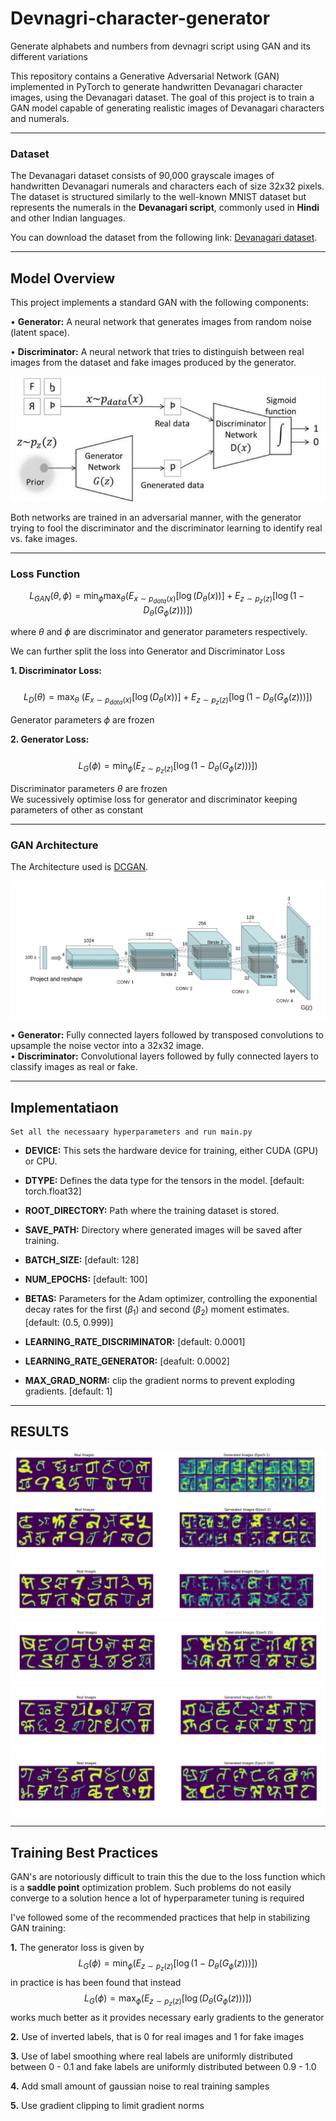 # Devnagri-character-generator
Generate alphabets and numbers from devnagri script using GAN and its different variations

This repository contains a Generative Adversarial Network (GAN) implemented in PyTorch to generate handwritten Devanagari character images, using the Devanagari dataset. The goal of this project is to train a GAN model capable of generating realistic images of Devanagari characters and numerals.

---
### Dataset

The Devanagari dataset consists of 90,000 grayscale images of handwritten Devanagari numerals and characters each of size 32x32 pixels. The dataset is structured similarly to the well-known MNIST dataset but represents the numerals in the **Devanagari script**, commonly used in **Hindi** and other Indian languages.

You can download the dataset from the following link: [Devanagari dataset](https://www.kaggle.com/datasets/berlinsweird/devanagari).

---

## Model Overview

This project implements a standard GAN with the following components:

• **Generator:** A neural network that generates images from random noise (latent space).

• **Discriminator:** A neural network that tries to distinguish between real images from the dataset and fake images produced by the generator.

![image1](./utils/gan_dia.png)


Both networks are trained in an adversarial manner, with the generator trying to fool the discriminator and the discriminator learning to identify real vs. fake images.

---
### **Loss Function**

$$L_{GAN}(\theta, \phi) = \min_{\phi} \max_{\theta} \left( E_{x \sim p_{data}(x)}[\log(D_{\theta}(x))] + E_{z \sim p_z(z)}[\log(1 - D_{\theta}(G_{\phi}(z)))] \right)$$

where $\theta$ and $\phi$ are discriminator and generator parameters respectively.

We can further split the loss into Generator and Discriminator Loss

**1. Discriminator Loss:**
<br>
<br>
$$L_D(\theta) = \max_{\theta}\ \left( E_{x \sim p_{data}(x)}[\log(D_{\theta}(x))] + E_{z \sim p_z(z)}[\log(1 - D_{\theta}(G_{\phi}(z)))] \right)$$ 

Generator parameters $\phi$ are frozen


**2. Generator Loss:**
<br>
<br>
$$L_G(\phi) = \min_{\phi} \left( E_{z \sim p_z(z)} \left[ \log (1\ - \ D_{\theta}(G_{\phi}(z))) \right] \right)$$

Discriminator parameters $\theta$ are frozen<br>
We sucessively optimise loss for generator and discriminator keeping parameters of other as constant

---
### GAN Architecture

The Architecture used is [DCGAN](https://arxiv.org/pdf/1511.06434).

![image2](./utils/dcgan.png)



• **Generator:** Fully connected layers followed by transposed convolutions to upsample the noise vector into a 32x32 image.<br>
• **Discriminator:** Convolutional layers followed by fully connected layers to classify images as real or fake.

---

## Implementatiaon

	Set all the necessaary hyperparameters and run main.py

- **DEVICE:** This sets the hardware device for training, either CUDA (GPU) or CPU.

- **DTYPE:** Defines the data type for the tensors in the model. [default: torch.float32]

- **ROOT_DIRECTORY:** Path where the training dataset is stored. 

- **SAVE_PATH:** Directory where generated images will be saved after training.

- **BATCH_SIZE:** [default: 128]

- **NUM_EPOCHS:** [default: 100]

- **BETAS:** Parameters for the Adam optimizer, controlling the exponential decay rates for the first ($\beta_1$) and second ($\beta_2$) moment estimates. [default: (0.5, 0.999)]

- **LEARNING_RATE_DISCRIMINATOR:** [default: 0.0001]

- **LEARNING_RATE_GENERATOR:** [deafult: 0.0002]

- **MAX_GRAD_NORM:** clip the gradient norms to prevent exploding gradients. [default: 1]

---

## RESULTS

![image3](./utils/comparison_epoch_1.png)
![image4](./utils/comparison_epoch_2.png)
![image5](./utils/comparison_epoch_3.png)
![image6](./utils/comparison_epoch_15.png)
![image7](./utils/comparison_epoch_78.png)
![image8](./utils/comparison_epoch_100.png)

---

## Training Best Practices

GAN's are notoriously difficult to train this the due to the loss function which is a **saddle point** optimization problem. Such problems do not easily converge to a solution hence a lot of hyperparameter tuning is required

I've followed some of the recommended practices that help in stabilizing GAN training:

**1.** The generator loss is given by
$$L_G(\phi) = \min_{\phi} \left( E_{z \sim p_z(z)} \left[ \log (1\ - \ D_{\theta}(G_{\phi}(z))) \right] \right)$$ in practice is has been found that instead 
$$L_G(\phi) = \max_{\phi} \left( E_{z \sim p_z(z)} \left[ \log (D_{\theta}(G_{\phi}(z))) \right] \right)$$ works much better as it provides necessary early gradients to the generator
<br>

**2.** Use of inverted labels, that is 0 for real images and 1 for fake images
<br>

**3.** Use of label smoothing where real labels are uniformly distributed between 0 - 0.1 and fake labels are uniformly distributed between 0.9 - 1.0

**4.** Add small amount of gaussian noise to real training samples

**5.** Use gradient clipping to limit gradient norms 


